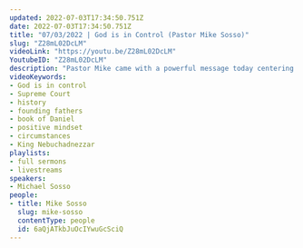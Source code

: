 ```yaml
---
updated: 2022-07-03T17:34:50.751Z
date: 2022-07-03T17:34:50.751Z
title: "07/03/2022 | God is in Control (Pastor Mike Sosso)"
slug: "Z28mL02DcLM"
videoLink: "https://youtu.be/Z28mL02DcLM"
YoutubeID: "Z28mL02DcLM"
description: "Pastor Mike came with a powerful message today centering around God being in control in our nation. Despite what people are saying, God is using the Supreme Court to make changes in our country. He also references history and how our founding fathers learned to let God lead their deliberations and it gets rid of the headache! Pastor Mike also references Daniel 4 and how God showed King Nebuchadnezzar that he was in control, and it doesn't matter what the circumstances are. Then and now, God's word will reign, regardless of the situation."
videoKeywords:
- God is in control
- Supreme Court
- history
- founding fathers
- book of Daniel
- positive mindset
- circumstances
- King Nebuchadnezzar
playlists:
- full sermons
- livestreams
speakers:
- Michael Sosso
people:
- title: Mike Sosso
  slug: mike-sosso
  contentType: people
  id: 6aQjATkbJuOcIYwuGcSciQ
---
```

